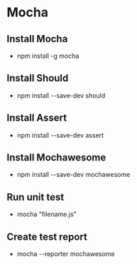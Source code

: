 # Mocha

## Install Mocha
 - npm install -g mocha
 
## Install Should
 - npm install --save-dev should
 
## Install Assert
 - npm install --save-dev assert
 
## Install Mochawesome
 - npm install --save-dev mochawesome

## Run unit test
 - mocha "filename.js"

## Create test report
 - mocha --reporter mochawesome
